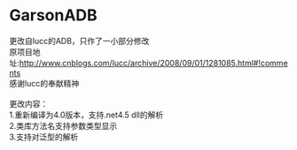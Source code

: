 # GarsonADB
更改自lucc的ADB，只作了一小部分修改<br />
原项目地址:http://www.cnblogs.com/lucc/archive/2008/09/01/1281085.html#!comments<br />
感谢lucc的奉献精神<br />
<br />
更改内容：<br />
1.重新编译为4.0版本，支持.net4.5 dll的解析<br />
2.类库方法名支持参数类型显示<br />
3.支持对泛型的解析<br />
